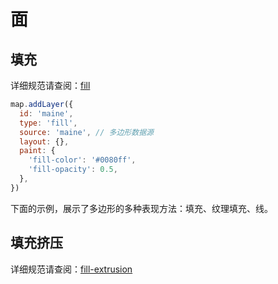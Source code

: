 # 面

## 填充

详细规范请查阅：[fill](https://docs.mapbox.com/mapbox-gl-js/style-spec/layers/#fill)

```js
map.addLayer({
  id: 'maine',
  type: 'fill',
  source: 'maine', // 多边形数据源
  layout: {},
  paint: {
    'fill-color': '#0080ff',
    'fill-opacity': 0.5,
  },
})
```

下面的示例，展示了多边形的多种表现方法：填充、纹理填充、线。

<ClientOnly>
  <common-code-view name="data-fill"/>
</ClientOnly>

## 填充挤压

详细规范请查阅：[fill-extrusion](https://docs.mapbox.com/mapbox-gl-js/style-spec/layers/#fill-extrusion)

<ClientOnly>
  <common-code-view name="data-fill-extrusion"/>
</ClientOnly>
